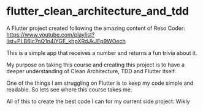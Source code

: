 # flutter_clean_architecture_and_tdd

A Flutter project created following the amazing content of Reso Coder:
https://www.youtube.com/playlist?list=PLB6lc7nQ1n4iYGE_khpXRdJkJEp9WOech

This is a simple app that receives a number and returns a fun trivia about it.

My purpose on taking this course and creating this project is to have a deeper understanding of Clean Architecture, TDD and Flutter itself.

One of the things I am struggling on Flutter is to keep my code simple and readable. So lets see where this course takes me.

All of this to create the best code I can for my current side project: Wikly